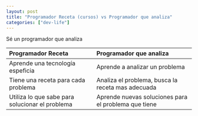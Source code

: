 ```yaml
---
layout: post
title: "Programador Receta (cursos) vs Programador que analiza"
categories: ["dev-life"]
---
```


Sé un programador que analiza<!--more-->

| Programador Receta                              | Programador que analiza                              |
| :---------------------------------------------- | :--------------------------------------------------- |
| Aprende una tecnología espeficia                | Aprende a analizar un problema                       |
| Tiene una receta para cada problema             | Analiza el problema, busca la receta mas adecuada    |
| Utiliza lo que sabe para solucionar el problema | Aprende nuevas soluciones para el problema que tiene |

